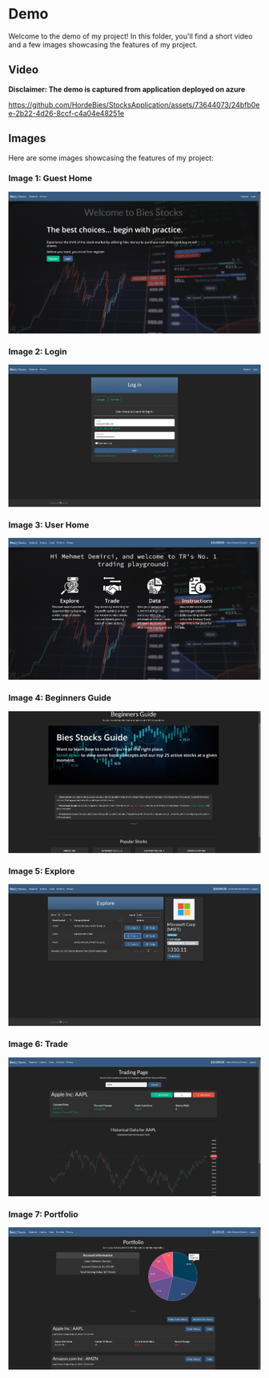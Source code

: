 # Demo

Welcome to the demo of my project! In this folder, you'll find a short video and a few images showcasing the features of my project.

## Video

**Disclaimer: The demo is captured from application deployed on azure**

https://github.com/HordeBies/StocksApplication/assets/73644073/24bfb0ee-2b22-4d26-8ccf-c4a04e48251e

## Images

Here are some images showcasing the features of my project:

### Image 1: Guest Home

![Image 1](./GuestHome.png)

### Image 2: Login

![Image 2](./Login.png)

### Image 3: User Home

![Image 3](./UserHome.png)

### Image 4: Beginners Guide

![Image 4](./Beginners.png)

### Image 5: Explore

![Image 5](./Explore.png)

### Image 6: Trade

![Image 6](./Trade.png)

### Image 7: Portfolio

![Image 7](./Portfolio.png)
